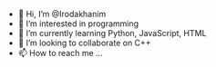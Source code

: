 - 👋 Hi, I’m @Irodakhanim
- 👀 I’m interested in programming
- 🌱 I’m currently learning Python, JavaScript, HTML
- 💞️ I’m looking to collaborate on C++
- 📫 How to reach me ...

<!---
Irodakhanim/Irodakhanim is a ✨ special ✨ repository because its `README.md` (this file) appears on your GitHub profile.
You can click the Preview link to take a look at your changes.
--->
